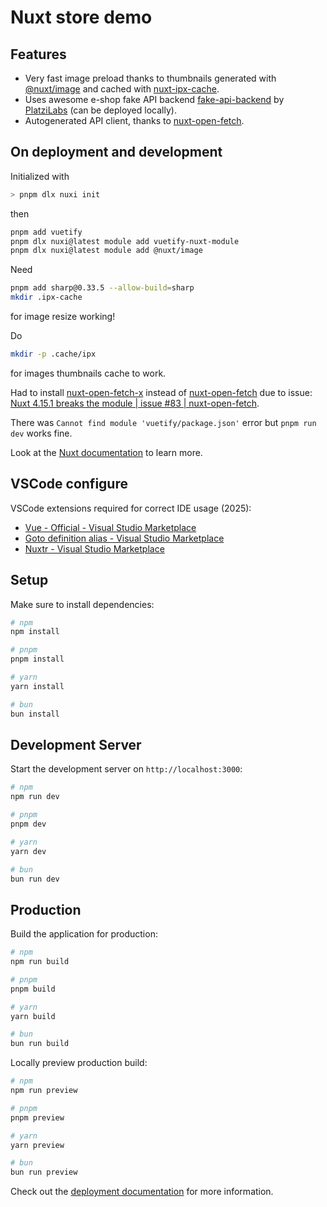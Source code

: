 # Nuxt store demo

## Features

- Very fast image preload thanks to thumbnails generated with [@nuxt/image](https://github.com/nuxt/image) and cached with [nuxt-ipx-cache](https://github.com/manot40/nuxt-ipx-cache).
- Uses awesome e-shop fake API backend [fake-api-backend](https://github.com/PlatziLabs/fake-api-backend) by [PlatziLabs](https://github.com/PlatziLabs) (can be deployed locally).
- Autogenerated API client, thanks to [nuxt-open-fetch](https://github.com/enkot/nuxt-open-fetch).

## On deployment and development

Initialized with

```bash
> pnpm dlx nuxi init
```

then

```bash
pnpm add vuetify
pnpm dlx nuxi@latest module add vuetify-nuxt-module
pnpm dlx nuxi@latest module add @nuxt/image
```

Need

```bash
pnpm add sharp@0.33.5 --allow-build=sharp
mkdir .ipx-cache
```

for image resize working!

Do

```bash
mkdir -p .cache/ipx
```

for images thumbnails cache to work.

Had to install [nuxt-open-fetch-x](https://github.com/Norbiros/nuxt-open-fetch-x) instead of [nuxt-open-fetch](https://github.com/enkot/nuxt-open-fetch) due to issue: [Nuxt 4.15.1 breaks the module | issue #83 | nuxt-open-fetch](https://github.com/enkot/nuxt-open-fetch/issues/83).

There was `Cannot find module 'vuetify/package.json'` error but `pnpm run dev` works fine.

Look at the [Nuxt documentation](https://nuxt.com/docs/getting-started/introduction) to learn more.



## VSCode configure

VSCode extensions required for correct IDE usage (2025):

- [Vue - Official - Visual Studio Marketplace](https://marketplace.visualstudio.com/items?itemName=Vue.volar)
- [Goto definition alias - Visual Studio Marketplace](https://marketplace.visualstudio.com/items?itemName=antfu.goto-alias)
- [Nuxtr - Visual Studio Marketplace](https://marketplace.visualstudio.com/items?itemName=Nuxtr.nuxtr-vscode)

## Setup

Make sure to install dependencies:

```bash
# npm
npm install

# pnpm
pnpm install

# yarn
yarn install

# bun
bun install
```

## Development Server

Start the development server on `http://localhost:3000`:

```bash
# npm
npm run dev

# pnpm
pnpm dev

# yarn
yarn dev

# bun
bun run dev
```

## Production

Build the application for production:

```bash
# npm
npm run build

# pnpm
pnpm build

# yarn
yarn build

# bun
bun run build
```

Locally preview production build:

```bash
# npm
npm run preview

# pnpm
pnpm preview

# yarn
yarn preview

# bun
bun run preview
```

Check out the [deployment documentation](https://nuxt.com/docs/getting-started/deployment) for more information.
